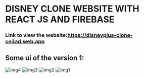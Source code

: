 # DISNEY CLONE WEBSITE WITH REACT JS AND FIREBASE
### Link to  view the website:https://disneyplus-clone-ce3ad.web.app
## Some ui of the version 1:

![img4](https://user-images.githubusercontent.com/89240335/221800952-4ae9fac2-529d-4bf7-a717-5debac0497e7.jpg)
![img3](https://user-images.githubusercontent.com/89240335/221800977-dfa27e56-0d9f-4ff5-9a68-3bdfd382a0ea.jpg)
![img2](https://user-images.githubusercontent.com/89240335/221800991-df291aed-52e9-4400-b3d7-5504a080991b.jpg)
![img1](https://user-images.githubusercontent.com/89240335/221801011-cf82b757-9df7-430f-a837-7d49a48c4217.jpg)
